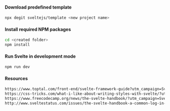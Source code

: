 #### Download predefined template
```bash
npx degit sveltejs/template <new project name>
```
#### Install required NPM packages
```bash
cd <created folder>
npm install
```
#### Run Svelte in development mode
```bash
npm run dev
```


#### Resources
```html
https://www.toptal.com/front-end/svelte-framework-guide?utm_campaign=Svelte%20Status&utm_medium=email&utm_source=Revue%20newsletter
https://css-tricks.com/what-i-like-about-writing-styles-with-svelte/?utm_campaign=Svelte%20Status&utm_medium=email&utm_source=Revue%20newsletter
https://www.freecodecamp.org/news/the-svelte-handbook/?utm_campaign=Svelte%20Status&utm_medium=email&utm_source=Revue%20newsletter
http://www.sveltestatus.com/issues/the-svelte-handbook-a-common-log-in-form-in-svelte-svelte-commerce-more-204457
```
